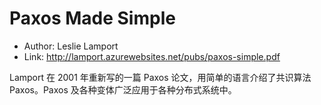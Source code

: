 # Paxos Made Simple

* Author: Leslie Lamport
* Link: http://lamport.azurewebsites.net/pubs/paxos-simple.pdf

Lamport 在 2001 年重新写的一篇 Paxos 论文，用简单的语言介绍了共识算法 Paxos。Paxos 及各种变体广泛应用于各种分布式系统中。
